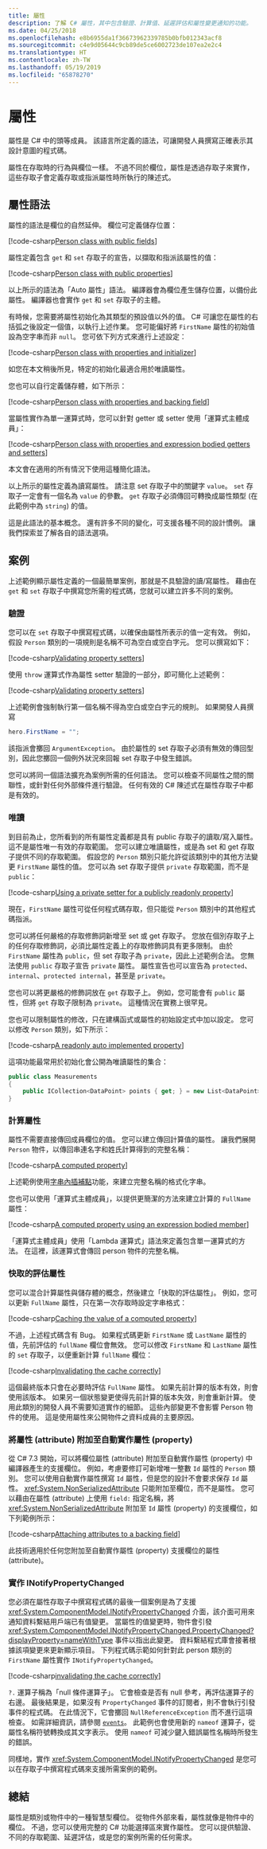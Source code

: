 ```yaml
---
title: 屬性
description: 了解 C# 屬性，其中包含驗證、計算值、延遲評估和屬性變更通知的功能。
ms.date: 04/25/2018
ms.openlocfilehash: e8b6955da1f36673962339785b0bfb012343acf8
ms.sourcegitcommit: c4e9d05644c9cb89de5ce6002723de107ea2e2c4
ms.translationtype: HT
ms.contentlocale: zh-TW
ms.lasthandoff: 05/19/2019
ms.locfileid: "65878270"
---
```

# <a name="properties"></a>屬性

屬性是 C# 中的頭等成員。 該語言所定義的語法，可讓開發人員撰寫正確表示其設計意圖的程式碼。

屬性在存取時的行為與欄位一樣。
不過不同於欄位，屬性是透過存取子來實作，這些存取子會定義存取或指派屬性時所執行的陳述式。

## <a name="property-syntax"></a>屬性語法

屬性的語法是欄位的自然延伸。 欄位可定義儲存位置：

[!code-csharp[Person class with public fields](../../samples/snippets/csharp/properties/Person.cs#1)]

屬性定義包含 `get` 和 `set` 存取子的宣告，以擷取和指派該屬性的值：

[!code-csharp[Person class with public properties](../../samples/snippets/csharp/properties/Person.cs#2)]

以上所示的語法為「Auto 屬性」語法。 編譯器會為欄位產生儲存位置，以備份此屬性。 編譯器也會實作 `get` 和 `set` 存取子的主體。

有時候，您需要將屬性初始化為其類型的預設值以外的值。  C# 可讓您在屬性的右括弧之後設定一個值，以執行上述作業。 您可能偏好將 `FirstName` 屬性的初始值設為空字串而非 `null`。 您可依下列方式來進行上述設定：

[!code-csharp[Person class with properties and initializer](../../samples/snippets/csharp/properties/Person.cs#3)]

如您在本文稍後所見，特定的初始化最適合用於唯讀屬性。

您也可以自行定義儲存體，如下所示：

[!code-csharp[Person class with properties and backing field](../../samples/snippets/csharp/properties/Person.cs#4)]

當屬性實作為單一運算式時，您可以針對 getter 或 setter 使用「運算式主體成員」：

[!code-csharp[Person class with properties and expression bodied getters and setters](../../samples/snippets/csharp/properties/Person.cs#5)]

本文會在適用的所有情況下使用這種簡化語法。

以上所示的屬性定義為讀寫屬性。 請注意 set 存取子中的關鍵字 `value`。 `set` 存取子一定會有一個名為 `value` 的參數。 `get` 存取子必須傳回可轉換成屬性類型 (在此範例中為 `string`) 的值。

這是此語法的基本概念。 還有許多不同的變化，可支援各種不同的設計慣例。 讓我們探索並了解各自的語法選項。

## <a name="scenarios"></a>案例

上述範例顯示屬性定義的一個最簡單案例，那就是不具驗證的讀/寫屬性。 藉由在 `get` 和 `set` 存取子中撰寫您所需的程式碼，您就可以建立許多不同的案例。

### <a name="validation"></a>驗證

您可以在 `set` 存取子中撰寫程式碼，以確保由屬性所表示的值一定有效。 例如，假設 `Person` 類別的一項規則是名稱不可為空白或空白字元。 您可以撰寫如下：

[!code-csharp[Validating property setters](../../samples/snippets/csharp/properties/Person.cs#6)]

使用 `throw` 運算式作為屬性 setter 驗證的一部分，即可簡化上述範例：

[!code-csharp[Validating property setters](../../samples/snippets/csharp/properties/Person.cs#7)]

上述範例會強制執行第一個名稱不得為空白或空白字元的規則。 如果開發人員撰寫

```csharp
hero.FirstName = "";
```

該指派會擲回 `ArgumentException`。 由於屬性的 set 存取子必須有無效的傳回型別，因此您擲回一個例外狀況來回報 set 存取子中發生錯誤。

您可以將同一個語法擴充為案例所需的任何語法。 您可以檢查不同屬性之間的關聯性，或針對任何外部條件進行驗證。 任何有效的 C# 陳述式在屬性存取子中都是有效的。

### <a name="read-only"></a>唯讀

到目前為止，您所看到的所有屬性定義都是具有 public 存取子的讀取/寫入屬性。 這不是屬性唯一有效的存取範圍。
您可以建立唯讀屬性，或是為 set 和 get 存取子提供不同的存取範圍。 假設您的 `Person` 類別只能允許從該類別中的其他方法變更 `FirstName` 屬性的值。 您可以為 set 存取子提供 `private` 存取範圍，而不是 `public`：

[!code-csharp[Using a private setter for a publicly readonly property](../../samples/snippets/csharp/properties/Person.cs#8)]

現在，`FirstName` 屬性可從任何程式碼存取，但只能從 `Person` 類別中的其他程式碼指派。

您可以將任何嚴格的存取修飾詞新增至 set 或 get 存取子。 您放在個別存取子上的任何存取修飾詞，必須比屬性定義上的存取修飾詞具有更多限制。 由於 `FirstName` 屬性為 `public`，但 set 存取子為 `private`，因此上述範例合法。 您無法使用 `public` 存取子宣告 `private` 屬性。 屬性宣告也可以宣告為 `protected`、`internal`、`protected internal`，甚至是 `private`。

您也可以將更嚴格的修飾詞放在 `get` 存取子上。 例如，您可能會有 `public` 屬性，但將 `get` 存取子限制為 `private`。 這種情況在實務上很罕見。

您也可以限制屬性的修改，只在建構函式或屬性的初始設定式中加以設定。 您可以修改 `Person` 類別，如下所示：

[!code-csharp[A readonly auto implemented property](../../samples/snippets/csharp/properties/Person.cs#9)]

這項功能最常用於初始化會公開為唯讀屬性的集合：

```csharp
public class Measurements
{
    public ICollection<DataPoint> points { get; } = new List<DataPoint>();
}
```

### <a name="computed-properties"></a>計算屬性

屬性不需要直接傳回成員欄位的值。 您可以建立傳回計算值的屬性。 讓我們展開 `Person` 物件，以傳回串連名字和姓氏計算得到的完整名稱：

[!code-csharp[A computed property](../../samples/snippets/csharp/properties/Person.cs#10)]

上述範例使用[字串內插補點](../csharp/language-reference/tokens/interpolated.md)功能，來建立完整名稱的格式化字串。

您也可以使用「運算式主體成員」，以提供更簡潔的方法來建立計算的 `FullName` 屬性：

[!code-csharp[A computed property using an expression bodied member](../../samples/snippets/csharp/properties/Person.cs#11)]

「運算式主體成員」使用「Lambda 運算式」語法來定義包含單一運算式的方法。 在這裡，該運算式會傳回 person 物件的完整名稱。

### <a name="cached-evaluated-properties"></a>快取的評估屬性

您可以混合計算屬性與儲存體的概念，然後建立「快取的評估屬性」。  例如，您可以更新 `FullName` 屬性，只在第一次存取時設定字串格式：

[!code-csharp[Caching the value of a computed property](../../samples/snippets/csharp/properties/Person.cs#12)]

不過，上述程式碼含有 Bug。 如果程式碼更新 `FirstName` 或 `LastName` 屬性的值，先前評估的 `fullName` 欄位會無效。 您可以修改 `FirstName` 和 `LastName` 屬性的 `set` 存取子，以便重新計算 `fullName` 欄位：

[!code-csharp[Invalidating the cache correctly](../../samples/snippets/csharp/properties/Person.cs#13)]

這個最終版本只會在必要時評估 `FullName` 屬性。
如果先前計算的版本有效，則會使用該版本。 如果另一個狀態變更使得先前計算的版本失效，則會重新計算。 使用此類別的開發人員不需要知道實作的細節。 這些內部變更不會影響 Person 物件的使用。 這是使用屬性來公開物件之資料成員的主要原因。

### <a name="attaching-attributes-to-auto-implemented-properties"></a>將屬性 (attribute) 附加至自動實作屬性 (property)

從 C# 7.3 開始，可以將欄位屬性 (attribute) 附加至自動實作屬性 (property) 中編譯器產生的支援欄位。 例如，考慮要修訂可新增唯一整數 `Id` 屬性的 `Person` 類別。
您可以使用自動實作屬性撰寫 `Id` 屬性，但是您的設計不會要求保存 `Id` 屬性。 <xref:System.NonSerializedAttribute> 只能附加至欄位，而不是屬性。 您可以藉由在屬性 (attribute) 上使用 `field:` 指定名稱，將 <xref:System.NonSerializedAttribute> 附加至 `Id` 屬性 (property) 的支援欄位，如下列範例所示：

[!code-csharp[Attaching attributes to a backing field](../../samples/snippets/csharp/properties/Person.cs#14)]

此技術適用於任何您附加至自動實作屬性 (property) 支援欄位的屬性 (attribute)。

### <a name="implementing-inotifypropertychanged"></a>實作 INotifyPropertyChanged

您必須在屬性存取子中撰寫程式碼的最後一個案例是為了支援 <xref:System.ComponentModel.INotifyPropertyChanged> 介面，該介面可用來通知資料繫結用戶端已有值變更。 當屬性的值變更時，物件會引發 <xref:System.ComponentModel.INotifyPropertyChanged.PropertyChanged?displayProperty=nameWithType> 事件以指出此變更。 資料繫結程式庫會接著根據該項變更來更新顯示項目。 下列程式碼示範如何針對此 person 類別的 `FirstName` 屬性實作 `INotifyPropertyChanged`。

[!code-csharp[invalidating the cache correctly](../../samples/snippets/csharp/properties/Person.cs#15)]

`?.` 運算子稱為「null 條件運算子」。 它會檢查是否有 null 參考，再評估運算子的右邊。 最後結果是，如果沒有 `PropertyChanged` 事件的訂閱者，則不會執行引發事件的程式碼。 在此情況下，它會擲回 `NullReferenceException` 而不進行這項檢查。 如需詳細資訊，請參閱 [`events`](events-overview.md)。 此範例也會使用新的 `nameof` 運算子，從屬性名稱符號轉換成其文字表示。
使用 `nameof` 可減少鍵入錯誤屬性名稱時所發生的錯誤。

同樣地，實作 <xref:System.ComponentModel.INotifyPropertyChanged> 是您可以在存取子中撰寫程式碼來支援所需案例的範例。

## <a name="summing-up"></a>總結

屬性是類別或物件中的一種智慧型欄位。 從物件外部來看，屬性就像是物件中的欄位。 不過，您可以使用完整的 C# 功能選擇區來實作屬性。
您可以提供驗證、不同的存取範圍、延遲評估，或是您的案例所需的任何需求。

